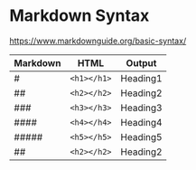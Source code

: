 # Markdown Syntax

https://www.markdownguide.org/basic-syntax/

| Markdown | HTML| Output |
|---|---|---|
| # | `<h1></h1>` | Heading1 |
| ## | `<h2></h2>` | Heading2 |
| ### | `<h3></h3>`  | Heading3 |
| #### | `<h4></h4>`  | Heading4 |
| ##### | `<h5></h5>` | Heading5 |
| ## | `<h2></h2>` | Heading2 |